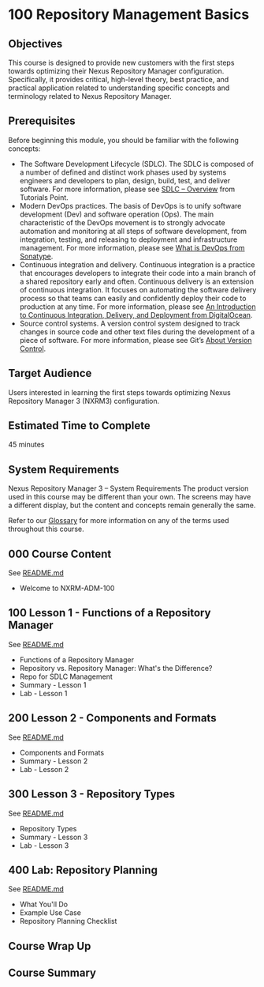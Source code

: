 # 100 Repository Management Basics

## Objectives
This course is designed to provide new customers with the first steps towards optimizing their Nexus Repository Manager configuration. Specifically, it provides critical, high-level theory, best practice, and practical application related to understanding specific concepts and terminology related to Nexus Repository Manager.

## Prerequisites
Before beginning this module, you should be familiar with the following concepts:

- The Software Development Lifecycle (SDLC). The SDLC is composed of a number of defined and distinct work phases used by systems engineers and developers to plan, design, build, test, and deliver software. For more information, please see [SDLC – Overview](https://www.tutorialspoint.com/sdlc/sdlc_overview) from Tutorials Point.
- Modern DevOps practices. The basis of DevOps is to unify software development (Dev) and software operation (Ops). The main characteristic of the DevOps movement is to strongly advocate automation and monitoring at all steps of software development, from integration, testing, and releasing to deployment and infrastructure management. For more information, please see [What is DevOps from Sonatype](https://guides.sonatype.com/foundations/devops/what-is-devops/).
- Continuous integration and delivery. Continuous integration is a practice that encourages developers to integrate their code into a main branch of a shared repository early and often. Continuous delivery is an extension of continuous integration. It focuses on automating the software delivery process so that teams can easily and confidently deploy their code to production at any time. For more information, please see [An Introduction to Continuous Integration, Delivery, and Deployment from DigitalOcean](https://www.digitalocean.com/community/tutorials/an-introduction-to-continuous-integration-delivery-and-deployment).
- Source control systems. A version control system designed to track changes in source code and other text files during the development of a piece of software. For more information, please see Git’s [About Version Control](https://git-scm.com/book/en/v2/Getting-Started-About-Version-Control).

## Target Audience
Users interested in learning the first steps towards optimizing Nexus Repository Manager 3 (NXRM3) configuration.

## Estimated Time to Complete
45 minutes

## System Requirements
Nexus Repository Manager 3 – System Requirements
The product version used in this course may be different than your own. The screens may have a different display, but the content and concepts remain generally the same.

Refer to our [Glossary](https://help.sonatype.com/learning/reference%3A-glossary?_ga=2.105734214.436252390.1609239928-894119647.1609239928) for more information on any of the terms used throughout this course.

## 000 Course Content

See [README.md](./000/README.md)

- Welcome to NXRM-ADM-100

## 100 Lesson 1 - Functions of a Repository Manager

See [README.md](./100/README.md)

- Functions of a Repository Manager
- Repository vs. Repository Manager: What's the Difference?
- Repo for SDLC Management
- Summary - Lesson 1
- Lab - Lesson 1

## 200 Lesson 2 - Components and Formats

See [README.md](./200/README.md)

- Components and Formats
- Summary - Lesson 2
- Lab - Lesson 2

## 300 Lesson 3 - Repository Types

See [README.md](./300/README.md)

- Repository Types
- Summary - Lesson 3
- Lab - Lesson 3

## 400 Lab: Repository Planning

See [README.md](./400/README.md)

- What You'll Do
- Example Use Case
- Repository Planning Checklist

## Course Wrap Up

## Course Summary
